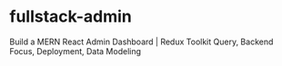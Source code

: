 # fullstack-admin

Build a MERN React Admin Dashboard | Redux Toolkit Query, Backend Focus, Deployment, Data Modeling


